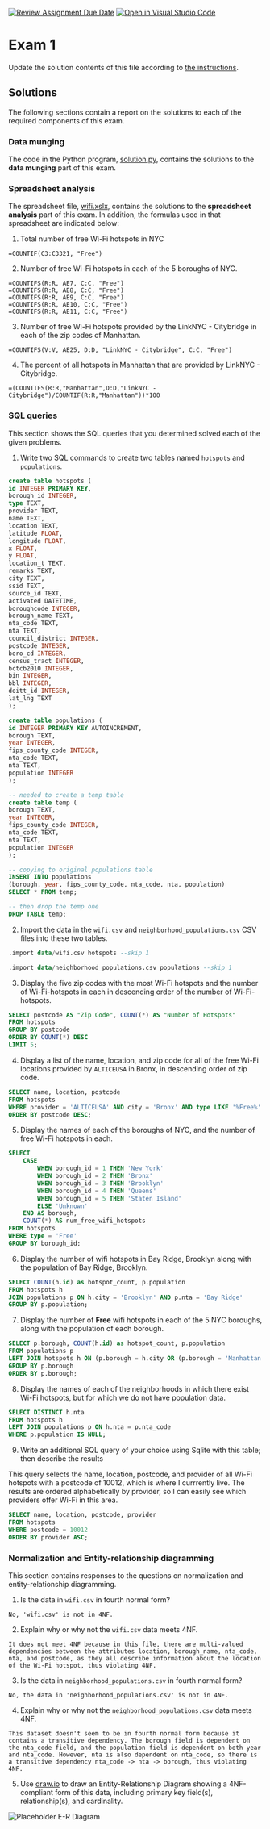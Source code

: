 [![Review Assignment Due Date](https://classroom.github.com/assets/deadline-readme-button-8d59dc4de5201274e310e4c54b9627a8934c3b88527886e3b421487c677d23eb.svg)](https://classroom.github.com/a/sJa1yKRd)
[![Open in Visual Studio Code](https://classroom.github.com/assets/open-in-vscode-c66648af7eb3fe8bc4f294546bfd86ef473780cde1dea487d3c4ff354943c9ae.svg)](https://classroom.github.com/online_ide?assignment_repo_id=10609301&assignment_repo_type=AssignmentRepo)
# Exam 1

Update the solution contents of this file according to [the instructions](instructions/instructions.md).

## Solutions

The following sections contain a report on the solutions to each of the required components of this exam.

### Data munging

The code in the Python program, [solution.py](solution.py), contains the solutions to the **data munging** part of this exam.

### Spreadsheet analysis

The spreadsheet file, [wifi.xslx](data/wifi.xslx), contains the solutions to the **spreadsheet analysis** part of this exam. In addition, the formulas used in that spreadsheet are indicated below:

1. Total number of free Wi-Fi hotspots in NYC

```
=COUNTIF(C3:C3321, "Free")
```

2. Number of free Wi-Fi hotspots in each of the 5 boroughs of NYC.

```
=COUNTIFS(R:R, AE7, C:C, "Free")
=COUNTIFS(R:R, AE8, C:C, "Free")
=COUNTIFS(R:R, AE9, C:C, "Free")
=COUNTIFS(R:R, AE10, C:C, "Free")
=COUNTIFS(R:R, AE11, C:C, "Free")
```

3. Number of free Wi-Fi hotspots provided by the LinkNYC - Citybridge in each of the zip codes of Manhattan.

```
=COUNTIFS(V:V, AE25, D:D, "LinkNYC - Citybridge", C:C, "Free")
```

4. The percent of all hotspots in Manhattan that are provided by LinkNYC - Citybridge.

```
=(COUNTIFS(R:R,"Manhattan",D:D,"LinkNYC - Citybridge")/COUNTIF(R:R,"Manhattan"))*100
```

### SQL queries

This section shows the SQL queries that you determined solved each of the given problems.

1. Write two SQL commands to create two tables named `hotspots` and `populations`.

```sql
create table hotspots (
id INTEGER PRIMARY KEY,
borough_id INTEGER,
type TEXT,
provider TEXT,
name TEXT,
location TEXT,
latitude FLOAT,
longitude FLOAT,
x FLOAT,
y FLOAT,
location_t TEXT,
remarks TEXT,
city TEXT,
ssid TEXT,
source_id TEXT,
activated DATETIME,
boroughcode INTEGER,
borough_name TEXT,
nta_code TEXT,
nta TEXT,
council_district INTEGER,
postcode INTEGER,
boro_cd INTEGER,
census_tract INTEGER,
bctcb2010 INTEGER,
bin INTEGER,
bbl INTEGER,
doitt_id INTEGER,
lat_lng TEXT
);
```

```sql
create table populations (
id INTEGER PRIMARY KEY AUTOINCREMENT,
borough TEXT,
year INTEGER,
fips_county_code INTEGER,
nta_code TEXT,
nta TEXT,
population INTEGER
);

-- needed to create a temp table 
create table temp (
borough TEXT,
year INTEGER,
fips_county_code INTEGER,
nta_code TEXT,
nta TEXT,
population INTEGER
);

-- copying to original populations table 
INSERT INTO populations
(borough, year, fips_county_code, nta_code, nta, population)
SELECT * FROM temp;

-- then drop the temp one
DROP TABLE temp;
```

2. Import the data in the `wifi.csv` and `neighborhood_populations.csv` CSV files into these two tables.

```sql
.import data/wifi.csv hotspots --skip 1
```

```sql
.import data/neighborhood_populations.csv populations --skip 1
```

3. Display the five zip codes with the most Wi-Fi hotspots and the number of Wi-Fi-hotspots in each in descending order of the number of Wi-Fi-hotspots.

```sql
SELECT postcode AS "Zip Code", COUNT(*) AS "Number of Hotspots" 
FROM hotspots 
GROUP BY postcode 
ORDER BY COUNT(*) DESC 
LIMIT 5;
```

4. Display a list of the name, location, and zip code for all of the free Wi-Fi locations provided by `ALTICEUSA` in Bronx, in descending order of zip code.

```sql
SELECT name, location, postcode
FROM hotspots
WHERE provider = 'ALTICEUSA' AND city = 'Bronx' AND type LIKE '%Free%'
ORDER BY postcode DESC;
```

5. Display the names of each of the boroughs of NYC, and the number of free Wi-Fi hotspots in each.

```sql
SELECT
    CASE
        WHEN borough_id = 1 THEN 'New York'
        WHEN borough_id = 2 THEN 'Bronx'
        WHEN borough_id = 3 THEN 'Brooklyn'
        WHEN borough_id = 4 THEN 'Queens'
        WHEN borough_id = 5 THEN 'Staten Island'
        ELSE 'Unknown'
    END AS borough,
    COUNT(*) AS num_free_wifi_hotspots
FROM hotspots
WHERE type = 'Free'
GROUP BY borough_id;
```

6. Display the number of wifi hotspots in Bay Ridge, Brooklyn along with the population of Bay Ridge, Brooklyn.

```sql
SELECT COUNT(h.id) as hotspot_count, p.population
FROM hotspots h
JOIN populations p ON h.city = 'Brooklyn' AND p.nta = 'Bay Ridge'
GROUP BY p.population;
```

7. Display the number of **Free** wifi hotspots in each of the 5 NYC boroughs, along with the population of each borough.

```sql
SELECT p.borough, COUNT(h.id) as hotspot_count, p.population
FROM populations p
LEFT JOIN hotspots h ON (p.borough = h.city OR (p.borough = 'Manhattan' AND h.city = 'New York')) AND h.type = 'Free'
GROUP BY p.borough
ORDER BY p.borough;
```

8. Display the names of each of the neighborhoods in which there exist Wi-Fi hotspots, but for which we do not have population data.

```sql
SELECT DISTINCT h.nta
FROM hotspots h
LEFT JOIN populations p ON h.nta = p.nta_code
WHERE p.population IS NULL;
```

9. Write an additional SQL query of your choice using Sqlite with this table; then describe the results

This query selects the name, location, postcode, 
and provider of all Wi-Fi hotspots with a postcode 
of 10012, which is where I currrently live. The results are ordered alphabetically by provider, so I can easily see which providers offer Wi-Fi in this area.

```sql
SELECT name, location, postcode, provider
FROM hotspots
WHERE postcode = 10012
ORDER BY provider ASC;
```

### Normalization and Entity-relationship diagramming

This section contains responses to the questions on normalization and entity-relationship diagramming.

1. Is the data in `wifi.csv` in fourth normal form?

```
No, 'wifi.csv' is not in 4NF.
```

2. Explain why or why not the `wifi.csv` data meets 4NF.

```
It does not meet 4NF because in this file, there are multi-valued dependencies between the attributes location, borough_name, nta_code, nta, and postcode, as they all describe information about the location of the Wi-Fi hotspot, thus violating 4NF. 
```

3. Is the data in `neighborhood_populations.csv` in fourth normal form?

```
No, the data in 'neighborhood_populations.csv' is not in 4NF. 
```

4. Explain why or why not the `neighborhood_populations.csv` data meets 4NF.

```
This dataset doesn't seem to be in fourth normal form because it contains a transitive dependency. The borough field is dependent on the nta_code field, and the population field is dependent on both year and nta_code. However, nta is also dependent on nta_code, so there is a transitive dependency nta_code -> nta -> borough, thus violating 4NF.
```

5. Use [draw.io](https://draw.io) to draw an Entity-Relationship Diagram showing a 4NF-compliant form of this data, including primary key field(s), relationship(s), and cardinality.

![Placeholder E-R Diagram](./images/placeholder-er-diagram.svg)

